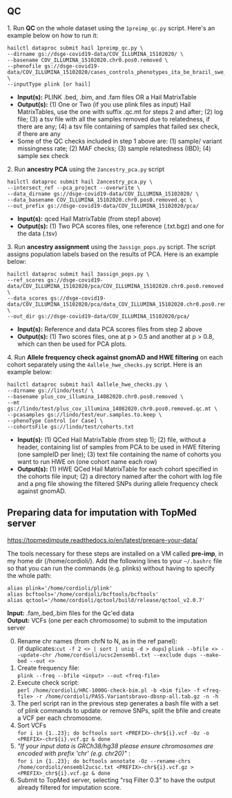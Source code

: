 ## QC
1\. Run **QC** on the whole dataset using the `1preimp_qc.py` script. Here's an example below on how to run it:
```
hailctl dataproc submit hail 1preimp_qc.py \
--dirname gs://dsge-covid19-data/COV_ILLUMINA_15102020/ \
--basename COV_ILLUMINA_15102020.chr0.pos0.removed \
--phenofile gs://dsge-covid19-data/COV_ILLUMINA_15102020/cases_controls_phenotypes_ita_be_brazil_swe_ger_29_10_2020 \
--inputType plink [or hail]
```
 * **Input(s):** PLINK .bed, .bim, and .fam files OR a Hail MatrixTable 
 * **Output(s):** (1) One or Two (if you use plink files as input) Hail MatrixTables, use the one with suffix .qc.mt for steps 2 and after; (2) log file; (3) a tsv file with all the samples removed due to relatedness, if there are any; (4) a tsv file containing of samples that failed sex check, if there are any  
 * Some of the QC checks included in step 1 above are: (1) sample/ variant missingness rate; (2) MAF checks; (3) sample relatedness (IBD); (4) sample sex check  

2\. Run **ancestry PCA** using the `2ancestry_pca.py` script
```
hailctl dataproc submit hail 2ancestry_pca.py \
--intersect_ref --pca_project --overwrite \
--data_dirname gs://dsge-covid19-data/COV_ILLUMINA_15102020/ \
--data_basename COV_ILLUMINA_15102020.chr0.pos0.removed.qc \
--out_prefix gs://dsge-covid19-data/COV_ILLUMINA_15102020/pca/
```
 * **Input(s):** qced Hail MatrixTable (from step1 above) 
 * **Output(s):** (1) Two PCA scores files, one reference (.txt.bgz) and one for the data (.tsv)
 
3\. Run **ancestry assignment** using the `3assign_pops.py` script. The script assigns population labels based on the results of PCA. Here is an example below:
 ```
hailctl dataproc submit hail 3assign_pops.py \
--ref_scores gs://dsge-covid19-data/COV_ILLUMINA_15102020/pca/COV_ILLUMINA_15102020.chr0.pos0.removed.qc_data_scores.txt.bgz \
--data_scores gs://dsge-covid19-data/COV_ILLUMINA_15102020/pca/data_COV_ILLUMINA_15102020.chr0.pos0.removed.qc_cases_controls_scores.tsv \
--out_dir gs://dsge-covid19-data/COV_ILLUMINA_15102020/pca/
```
* **Input(s):** Reference and data PCA scores files from step 2 above
* **Output(s):** (1) Two scores files, one at p > 0.5 and another at p > 0.8, which can then be used for PCA plots.

4\. Run **Allele frequency check against gnomAD and HWE filtering** on each cohort separately using the `4allele_hwe_checks.py` script. Here is an example below:
 ```
hailctl dataproc submit hail 4allele_hwe_checks.py \
--dirname gs://lindo/test/ \
--basename plus_cov_illumina_14082020.chr0.pos0.removed \
--mt gs://lindo/test/plus_cov_illumina_14082020.chr0.pos0.removed.qc.mt \
--pcasamples gs://lindo/test/eur.samples.to.keep \
--phenoType Control [or Case] \
--cohortsFile gs://lindo/test/cohorts.txt
```
* **Input(s):** (1) QCed Hail MatrixTable (from step 1); (2) file, without a header, containing list of samples from PCA to be used in HWE filtering (one sampleID per line); (3) text file containing the name of cohorts you want to run HWE on (one cohort name each row)
* **Output(s):** (1) HWE QCed Hail MatrixTable for each cohort specified in the cohorts file input; (2) a directory named after the cohort with log file and a png file showing the filtered SNPs during allele frequency check against gnomAD.


## Preparing data for imputation with TopMed server
https://topmedimpute.readthedocs.io/en/latest/prepare-your-data/

The tools necessary for these steps are installed on a VM called **pre-imp**, in my home dir (/home/cordioli/). Add the following lines to your `~/.bashrc` file so that you can run the commands (e.g. plinks) without having to specify the whole path:

`alias plink='/home/cordioli/plink'`   
`alias bcftools='/home/cordioli/bcftools/bcftools'`   
`alias qctool='/home/cordioli/qctool/build/release/qctool_v2.0.7'`   

**Input:** .fam,.bed,.bim files for the Qc'ed data  
**Output:** VCFs (one per each chromosome) to submit to the imputation server

0. Rename chr names (from chrN to N, as in the ref panel):  
(if duplicates:`cut -f 2 <> | sort | uniq -d > dups`)
`plink --bfile <> --update-chr /home/cordioli/ucsc2ensembl.txt --exclude dups --make-bed --out <>`
1. Create frequency file:  
`plink --freq --bfile <input> --out <freq-file>` 
2. Execute check script:  
`perl /home/cordioli/HRC-1000G-check-bim.pl -b <bim file> -f <freq-file> -r /home/cordioli/PASS.Variantsbravo-dbsnp-all.tab.gz -n -h`   
3. The perl script ran in the previous step generates a bash file with a set of plink commands to update or remove SNPs, split the bfile and create a VCF per each chromosome.
4. Sort VCFs  
`for i in {1..23}; do bcftools sort <PREFIX>-chr${i}.vcf -Oz -o <PREFIX>-chr${i}.vcf.gz & done`
5.  _"If your input data is GRCh38/hg38 please ensure chromosomes are encoded with prefix 'chr' (e.g. chr20)"_ :  
`for i in {1..23}; do bcftools annotate -Oz --rename-chrs /home/cordioli/ensembl2ucsc.txt <PREFIX>-chr${i}.vcf.gz > <PREFIX>_chr${i}.vcf.gz & done`
6. Submit to TopMed server, selecting "rsq Filter 0.3" to have the output already filtered for imputation score.
